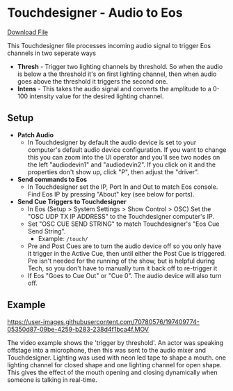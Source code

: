 # Touchdesigner - Audio to Eos

[Download File](https://github.com/jshea2/Touchdesigner-Audio-to-Eos/releases/tag/v1.0])

This Touchdesigner file processes incoming audio signal to trigger Eos channels in two seperate ways
  - **Thresh** - Trigger two lighting channels by threshold. So when the audio is below a the threshold it's on first lighting channel, then when audio goes above the threshold it triggers the second one.
  - **Intens** - This takes the audio signal and converts the amplitude to a 0-100 intensity value for the desired lighting channel.

## Setup

- **Patch Audio**
    - In Touchdesigner by default the audio device is set to your computer's default audio device configuration. If you want to change this you can zoom into the UI operator and you'll see two nodes on the left "audiodevin1" and "audiodevin2". If you click on it and the properties don't show up, click "P", then adjust the "driver".
- **Send commands to Eos**
    - In Touchdesigner set the IP, Port In and Out to match Eos console. Find Eos IP by pressing "About" key (see below for ports).
- **Send Cue Triggers to Touchdesigner**
    - In Eos (Setup > System Settings > Show Control > OSC) Set the "OSC UDP TX IP ADDRESS" to the Touchdesigner computer's IP.
    - Set "OSC CUE SEND STRING" to match Touchdesigner's "Eos Cue Send String". 
        - Example: `/touch/`
    - Pre and Post Cues are to turn the audio device off so you only have it trigger in the Active Cue, then until either the Post Cue is triggered. Pre isn't needed for the running of the show, but is helpful during Tech, so you don't have to manually turn it back off to re-trigger it
    - If Eos "Goes to Cue Out" or "Cue 0". The audio device will also turn off.

## Example

https://user-images.githubusercontent.com/70780576/197409774-05350d87-09be-4259-b283-238d4f1bca4f.MOV

The video example shows the 'trigger by threshold'. An actor was speaking offstage into a microphone, then this was sent to the audio mixer and Touchdesigner. Lighting was used with neon led tape to shape a mouth. one lighting channel for closed shape and one lighting channel for open shape. This gives the effect of the mouth opening and closing dynamically when someone is talking in real-time.
